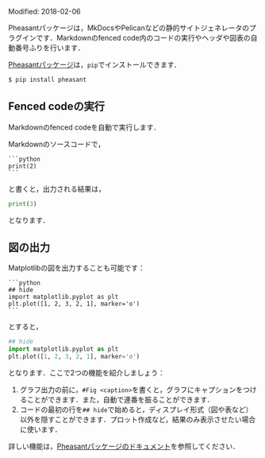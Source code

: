 Modified: 2018-02-06

Pheasantパッケージは，MkDocsやPelicanなどの静的サイトジェネレータのプラグインです．Markdownのfenced code内のコードの実行やヘッダや図表の自動番号ふりを行います．

<!-- PELICAN_END_SUMMARY -->

[Pheasantパッケージ](https://pheasant.daizutabi.net/)は，`pip`でインストールできます．

```bash
$ pip install pheasant
```

## Fenced codeの実行


Markdownのfenced codeを自動で実行します．

Markdownのソースコードで，

~~~
```python
print(2)
```
~~~

と書くと，出力される結果は，

```python
print(3)
```

となります．

## 図の出力

Matplotlibの図を出力することも可能です：

~~~
```python
## hide
import matplotlib.pyplot as plt
plt.plot([1, 2, 3, 2, 1], marker='o')
```
~~~

とすると，

```python
## hide
import matplotlib.pyplot as plt
plt.plot([1, 2, 3, 2, 1], marker='o')
```

となります．ここで2つの機能を紹介しましょう：

1. グラフ出力の前に，`#Fig <caption>`を書くと，グラフにキャプションをつけることができます．また，自動で連番を振ることができます．
1. コードの最初の行を`## hide`で始めると，ディスプレイ形式（図や表など）以外を隠すことができます．プロット作成など，結果のみ表示させたい場合に使います．

詳しい機能は，[Pheasantパッケージのドキュメント](https://pheasant.daizutabi.net/)を参照してください．
